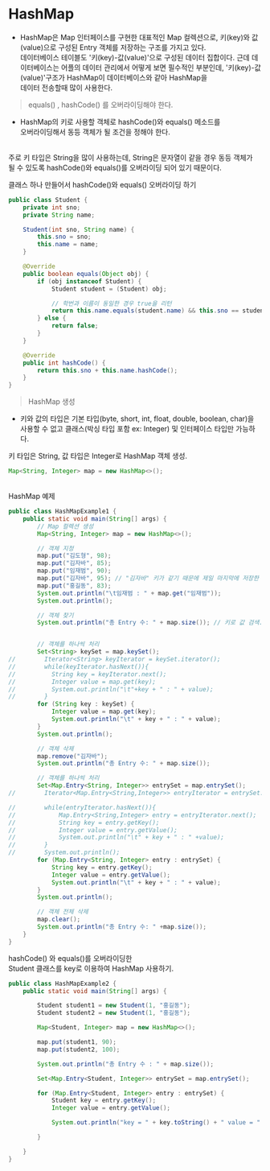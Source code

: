 # HashMap

* HashMap은  Map 인터페이스를 구현한 대표적인 Map 컬렉션으로, 
키(key)와 값(value)으로 구성된 Entry 객체를 저장하는 구조를 가지고 있다. 
<br>데이터베이스 테이블도 '키(key)-값(value)'으로 구성된 데이터 집합이다. 
근데 데이터베이스는 어플의 데이터 관리에서 어떻게 보면 필수적인 부분인데, 
'키(key)-값(value)'구조가 HashMap이 데이터베이스와 같아 HashMap을  
데이터 전송할때 많이 사용한다.

> equals() , hashCode() 를 오버라이딩해야 한다.

* HashMap의 키로 사용할 객체로 hashCode()와 equals() 메소드를 
<br>오버라이딩해서 동등 객체가 될 조건을 정해야 한다. 

<br>주로 키 타입은 String을 많이 사용하는데, String은 문자열이 같을 경우 동등 객체가 
<br>될 수 있도록  hashCode()와  equals()를 오버라이딩 되어 있기 때문이다.  


클래스 하나 만들어서 hashCode()와 equals() 오버라이딩 하기 
```java
public class Student {
    private int sno;
    private String name;

    Student(int sno, String name) {
        this.sno = sno;
        this.name = name;
    }

    @Override
    public boolean equals(Object obj) {
        if (obj instanceof Student) {
            Student student = (Student) obj;

            // 학번과 이름이 동일한 경우 true을 리턴
            return this.name.equals(student.name) && this.sno == student.sno;
        } else {
            return false;
        }
    }

    @Override
    public int hashCode() {
        return this.sno + this.name.hashCode();
    }
}

```

>  HashMap 생성

* 키와 값의 타입은 기본 타입(byte, short, int, float, double, boolean, char)을 
<br> 사용할 수 없고 클래스(박싱 타입 포함 ex: Integer) 및 인터페이스 타입만 가능하다.


키 타입은 String, 값 타입은 Integer로 HashMap 객체 생성.
```java
Map<String, Integer> map = new HashMap<>();
``` 

<br>HashMap 예제
```java
public class HashMapExample1 {
    public static void main(String[] args) {
        // Map 컬렉션 생성
        Map<String, Integer> map = new HashMap<>();

        // 객체 지정
        map.put("김도형", 98);
        map.put("김자바", 85);
        map.put("임재범", 90);
        map.put("김자바", 95); // "김자바" 키가 같기 때문에 제일 마지막에 저장한 값으로 대치.
        map.put("홍길동", 83);
        System.out.println("\t임재범 : " + map.get("임재범"));
        System.out.println();

        // 객체 찾기
        System.out.println("총 Entry 수: " + map.size()); // 키로 값 검색.


        // 객체를 하나씩 처리
        Set<String> keySet = map.keySet();
//        Iterator<String> keyIterator = keySet.iterator();
//        while(keyIterator.hasNext()){
//          String key = keyIterator.next();
//          Integer value = map.get(key);
//          System.out.println("\t"+key + " : " + value);
//        }
        for (String key : keySet) {
            Integer value = map.get(key);
            System.out.println("\t" + key + " : " + value);
        }
        System.out.println();

        // 객체 삭제
        map.remove("김자바");
        System.out.println("총 Entry 수: " + map.size());

        // 객체를 하나씩 처리
        Set<Map.Entry<String, Integer>> entrySet = map.entrySet();
//        Iterator<Map.Entry<String,Integer>> entryIterator = entrySet.iterator();

//        while(entryIterator.hasNext()){
//            Map.Entry<String,Integer> entry = entryIterator.next();
//            String key = entry.getKey();
//            Integer value = entry.getValue();
//            System.out.println("\t" + key + " : " +value);
//        }
//        System.out.println();
        for (Map.Entry<String, Integer> entry : entrySet) {
            String key = entry.getKey();
            Integer value = entry.getValue();
            System.out.println("\t" + key + " : " + value);
        }
        System.out.println();

        // 객체 전체 삭제
        map.clear();
        System.out.println("총 Entry 수: " +map.size());
    }
}

```


hashCode() 와 equals()를 오버라이딩한 
<br>Student 클래스를 key로 이용하여 HashMap 사용하기.
```java
public class HashMapExample2 {
    public static void main(String[] args) {

        Student student1 = new Student(1, "홍길동");
        Student student2 = new Student(1, "홍길동");

        Map<Student, Integer> map = new HashMap<>();

        map.put(student1, 90);
        map.put(student2, 100);

        System.out.println("총 Entry 수 : " + map.size());

        Set<Map.Entry<Student, Integer>> entrySet = map.entrySet();

        for (Map.Entry<Student, Integer> entry : entrySet) {
            Student key = entry.getKey();
            Integer value = entry.getValue();

            System.out.println("key = " + key.toString() + " value = " + value);

        }

    }
}

```